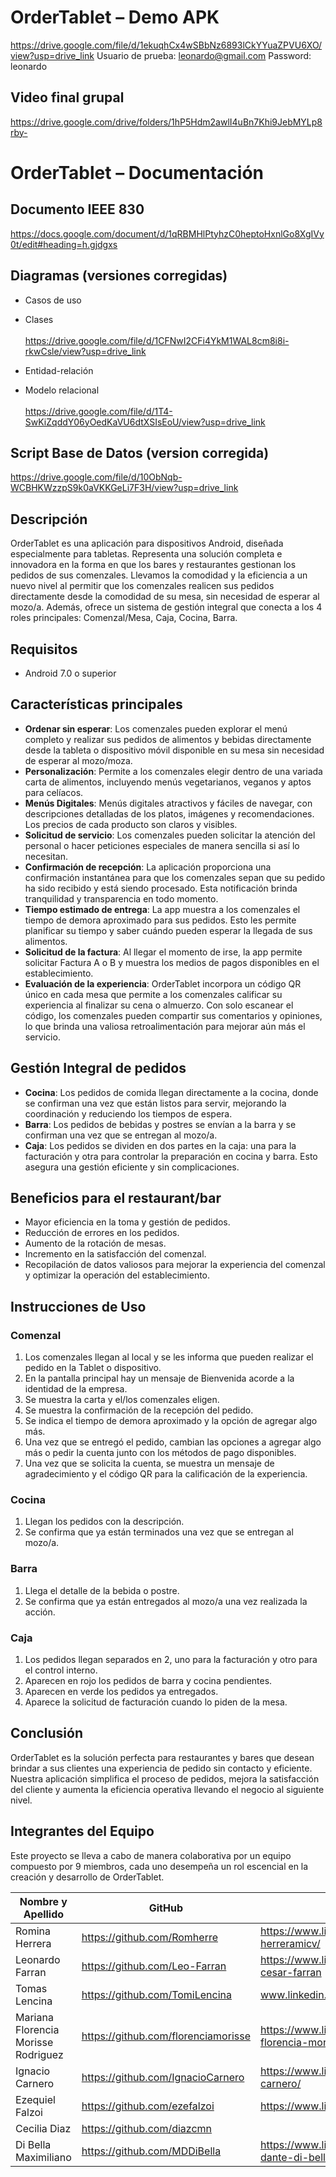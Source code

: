 # OrderTablet – Demo APK

https://drive.google.com/file/d/1ekuqhCx4wSBbNz6893lCkYYuaZPVU6XO/view?usp=drive_link
Usuario de prueba: leonardo@gmail.com
Password: leonardo

## Video final grupal

https://drive.google.com/drive/folders/1hP5Hdm2awlI4uBn7Khi9JebMYLp8rby-

# OrderTablet – Documentación

## Documento IEEE 830
https://docs.google.com/document/d/1qRBMHlPtyhzC0heptoHxnlGo8XgIVy0t/edit#heading=h.gjdgxs

## Diagramas (versiones corregidas)
- Casos de uso
- Clases
<br><br>https://drive.google.com/file/d/1CFNwI2CFi4YkM1WAL8cm8i8i-rkwCsle/view?usp=drive_link

- Entidad-relación
- Modelo relacional
<br><br>https://drive.google.com/file/d/1T4-SwKiZqddY06yOedKaVU6dtXSIsEoU/view?usp=drive_link

## Script Base de Datos (version corregida)

https://drive.google.com/file/d/10ObNqb-WCBHKWzzpS9k0aVKKGeLi7F3H/view?usp=drive_link

## Descripción
OrderTablet es una aplicación para dispositivos Android, diseñada especialmente para tabletas. Representa una solución completa e innovadora en la forma en que los bares y restaurantes gestionan los pedidos de sus comenzales. Llevamos la comodidad y la eficiencia a un nuevo nivel al permitir que los comenzales realicen sus pedidos directamente desde la comodidad de su mesa, sin necesidad de esperar al mozo/a. Además, ofrece un sistema de gestión integral que conecta a los 4 roles principales: Comenzal/Mesa, Caja, Cocina, Barra.

## Requisitos
- Android 7.0 o superior

## Características principales
- **Ordenar sin esperar**: Los comenzales pueden explorar el menú completo y realizar sus pedidos de alimentos y bebidas directamente desde la tableta o dispositivo móvil disponible en su mesa sin necesidad de esperar al mozo/moza.
- **Personalización**: Permite a los comenzales elegir dentro de una variada carta de alimentos, incluyendo menús vegetarianos, veganos y aptos para celíacos.
- **Menús Digitales**: Menús digitales atractivos y fáciles de navegar, con descripciones detalladas de los platos, imágenes y recomendaciones. Los precios de cada producto son claros y visibles.
- **Solicitud de servicio**: Los comenzales pueden solicitar la atención del personal o hacer peticiones especiales de manera sencilla si así lo necesitan.
- **Confirmación de recepción**: La aplicación proporciona una confirmación instantánea para que los comenzales sepan que su pedido ha sido recibido y está siendo procesado. Esta notificación brinda tranquilidad y transparencia en todo momento.
- **Tiempo estimado de entrega**: La app muestra a los comenzales el tiempo de demora aproximado para sus pedidos. Esto les permite planificar su tiempo y saber cuándo pueden esperar la llegada de sus alimentos.
- **Solicitud de la factura**: Al llegar el momento de irse, la app permite solicitar Factura A o B y muestra los medios de pagos disponibles en el establecimiento.
- **Evaluación de la experiencia**: OrderTablet incorpora un código QR único en cada mesa que permite a los comenzales calificar su experiencia al finalizar su cena o almuerzo. Con solo escanear el código, los comenzales pueden compartir sus comentarios y opiniones, lo que brinda una valiosa retroalimentación para mejorar aún más el servicio.

## Gestión Integral de pedidos
- **Cocina**: Los pedidos de comida llegan directamente a la cocina, donde se confirman una vez que están listos para servir, mejorando la coordinación y reduciendo los tiempos de espera.
- **Barra**: Los pedidos de bebidas y postres se envían a la barra y se confirman una vez que se entregan al mozo/a.
- **Caja**: Los pedidos se dividen en dos partes en la caja: una para la facturación y otra para controlar la preparación en cocina y barra. Esto asegura una gestión eficiente y sin complicaciones.

## Beneficios para el restaurant/bar
- Mayor eficiencia en la toma y gestión de pedidos.
- Reducción de errores en los pedidos.
- Aumento de la rotación de mesas.
- Incremento en la satisfacción del comenzal.
- Recopilación de datos valiosos para mejorar la experiencia del comenzal y optimizar la operación del establecimiento.

## Instrucciones de Uso

### Comenzal
1. Los comenzales llegan al local y se les informa que pueden realizar el pedido en la Tablet o dispositivo.
2. En la pantalla principal hay un mensaje de Bienvenida acorde a la identidad de la empresa.
3. Se muestra la carta y el/los comenzales eligen.
4. Se muestra la confirmación de la recepción del pedido.
5. Se indica el tiempo de demora aproximado y la opción de agregar algo más.
6. Una vez que se entregó el pedido, cambian las opciones a agregar algo más o pedir la cuenta junto con los métodos de pago disponibles.
7. Una vez que se solicita la cuenta, se muestra un mensaje de agradecimiento y el código QR para la calificación de la experiencia.

### Cocina
1. Llegan los pedidos con la descripción.
2. Se confirma que ya están terminados una vez que se entregan al mozo/a.

### Barra
1. Llega el detalle de la bebida o postre.
2. Se confirma que ya están entregados al mozo/a una vez realizada la acción.

### Caja
1. Los pedidos llegan separados en 2, uno para la facturación y otro para el control interno.
2. Aparecen en rojo los pedidos de barra y cocina pendientes.
3. Aparecen en verde los pedidos ya entregados.
4. Aparece la solicitud de facturación cuando lo piden de la mesa.

## Conclusión
OrderTablet es la solución perfecta para restaurantes y bares que desean brindar a sus clientes una experiencia de pedido sin contacto y eficiente. Nuestra aplicación simplifica el proceso de pedidos, mejora la satisfacción del cliente y aumenta la eficiencia operativa llevando el negocio al siguiente nivel.

## Integrantes del Equipo
Este proyecto se lleva a cabo de manera colaborativa por un equipo compuesto por 9 miembros, cada uno desempeña un rol escencial en la creación y desarrollo de OrderTablet.


|Nombre y Apellido|GitHub|LinkedIn|
----|----|----
Romina Herrera|https://github.com/Romherre|https://www.linkedin.com/in/romina-herreramicv/|
Leonardo Farran|https://github.com/Leo-Farran|https://www.linkedin.com/in/leonardo-cesar-farran|
Tomas Lencina |https://github.com/TomiLencina| www.linkedin.com/in/tomas-lencina
Mariana Florencia Morisse Rodriguez|https://github.com/florenciamorisse|https://www.linkedin.com/in/mariana-florencia-morisse-rodriguez/|
Ignacio Carnero|https://github.com/IgnacioCarnero|https://www.linkedin.com/in/ignacio-carnero/|
Ezequiel Falzoi |https://github.com/ezefalzoi|https://www.linkedin.com/in/ezequielfalzoi/|
Cecilia Diaz|https://github.com/diazcmn| |https://www.linkedin.com/in/diazcmn/
Di Bella Maximiliano|https://github.com/MDDiBella|https://www.linkedin.com/in/maximiliano-dante-di-bella-374182147/|

